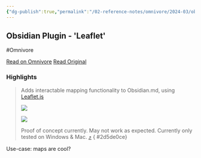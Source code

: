 ```yaml
---
{"dg-publish":true,"permalink":"/02-reference-notes/omnivore/2024-03/obsidian-plugin-leaflet/","title":"Obsidian Plugin - 'Leaflet'\n","metatags":{"description":"Adds interactive maps to Obsidian.md using Leaflet.js","og:image":"https://i.imgur.com/LmCg5HX.png"},"tags":["Obsidian-Plugins","MMW-Dev/Workflow","MMW-Style"]}
---
```



## Obsidian Plugin - 'Leaflet'
#Omnivore

[Read on Omnivore](https://omnivore.app/me/https-github-com-javalent-obsidian-leaflet-blob-main-readme-md-18e6f01e4d8)
[Read Original](https://github.com/javalent/obsidian-leaflet/blob/main/README.md)

### Highlights

> Adds interactable mapping functionality to Obsidian.md, using [Leaflet.js](https://leafletjs.com/)
> 
> [![](https://proxy-prod.omnivore-image-cache.app/0x0,s2vfRPhKcWCWJahdYVN871iAT_rUW4O7g1FCytRal0J4/https://raw.githubusercontent.com/valentine195/obsidian-leaflet-plugin/master/images/7d595a3db9bf0eff9f2a2150819d2bd6956ddcd8.gif)](https://raw.githubusercontent.com/valentine195/obsidian-leaflet-plugin/master/images/7d595a3db9bf0eff9f2a2150819d2bd6956ddcd8.gif) 
> 
> [![](https://proxy-prod.omnivore-image-cache.app/0x0,seQp4pxEZXZrB1Nvxi2am9YD1NXrIFFHj073_-3CQezM/https://raw.githubusercontent.com/valentine195/obsidian-leaflet-plugin/master/images/275ff1f560bb6dec0d4fc02b267a7f63860f20c9_2_690x262.jpeg)](https://raw.githubusercontent.com/valentine195/obsidian-leaflet-plugin/master/images/275ff1f560bb6dec0d4fc02b267a7f63860f20c9%5F2%5F690x262.jpeg)
> 
> Proof of concept currently. May not work as expected. Currently only tested on Windows & Mac. [⤴️](https://omnivore.app/me/https-github-com-javalent-obsidian-leaflet-blob-main-readme-md-18e6f01e4d8#2d5de0ce-2219-494f-b32b-ce9e531a0a8e) 
{ #2d5de0ce}


Use-case: maps are cool?

